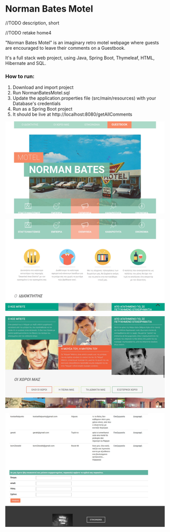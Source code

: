 # Norman Bates Motel

//TODO description, short

//TODO retake home4

"Norman Bates Motel" is an imaginary retro motel webpage where guests are encouraged to leave their comments on a Guestbook.

It's a full stack web project, using Java, Spring Boot, Thymeleaf, HTML, Hibernate and SQL. 

### How to run:
1) Download and import project
2) Run NormanBatesMotel.sql
3) Update the application.properties file (src/main/resources) with your Database's credentials
4) Run as a Spring Boot project
5) It should be live at http://localhost:8080/getAllComments


![Home Page](https://github.com/skostaras/NormanBatesMotel/blob/master/Screenshots/home1.jpg)

![Home Page](https://github.com/skostaras/NormanBatesMotel/blob/master/Screenshots/home2.jpg)

![Home Page](https://github.com/skostaras/NormanBatesMotel/blob/master/Screenshots/home3.jpg)

![Home Page](https://github.com/skostaras/NormanBatesMotel/blob/master/Screenshots/home4.jpg)



